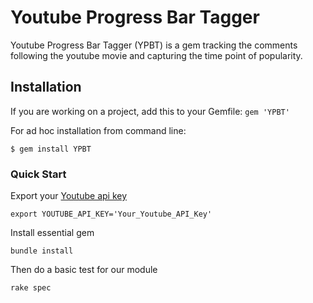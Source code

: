 # Youtube Progress Bar Tagger

Youtube Progress Bar Tagger (YPBT) is a gem tracking the comments following the youtube movie and capturing the time point of popularity.

## Installation

If you are working on a project, add this to your Gemfile: `gem 'YPBT'`

For ad hoc installation from command line:

```$ gem install YPBT```

### Quick Start  
  Export your [Youtube api key](https://console.developers.google.com/apis/credentials)  
  
    export YOUTUBE_API_KEY='Your_Youtube_API_Key'
  Install essential gem  
  
    bundle install
  Then do a basic test for our module  
  
    rake spec
